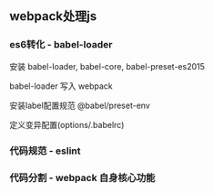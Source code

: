 ## webpack处理js

 ### es6转化 - babel-loader

安装 babel-loader, babel-core, babel-preset-es2015

babel-loader 写入 webpack

安装label配置规范 @babel/preset-env

定义变异配置(options/.babelrc)

 ### 代码规范 - eslint

 ### 代码分割 - webpack 自身核心功能